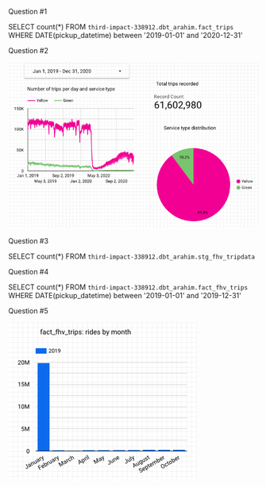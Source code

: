 Question #1

SELECT count(*) FROM `third-impact-338912.dbt_arahim.fact_trips`
WHERE DATE(pickup_datetime) between '2019-01-01' and '2020-12-31'

Question #2

![fact_trips](fact_trips.png "fact trips table")

Question #3

SELECT count(*) FROM `third-impact-338912.dbt_arahim.stg_fhv_tripdata`

Question #4

SELECT count(*) FROM `third-impact-338912.dbt_arahim.fact_fhv_trips` 
WHERE DATE(pickup_datetime) between '2019-01-01' and '2019-12-31'

Question #5

![fact_fhv_trips rides per month](fact_fhv_trips_by_month.png "rides per month")
